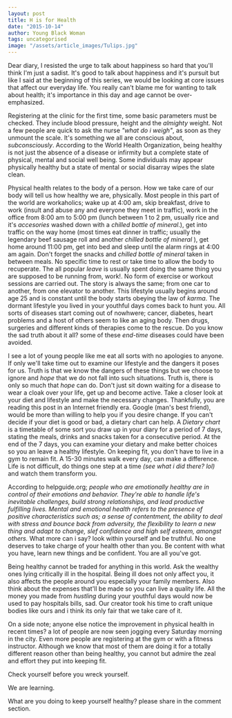 ```yaml
---
layout: post
title: H is for Health
date: "2015-10-14"
author: Young Black Woman
tags: uncategorised
image: "/assets/article_images/Tulips.jpg"
---
```


Dear diary,
I resisted the urge to talk about happiness so hard that you'll think I'm just a sadist. It's good to talk about happiness and it's pursuit but like I said at the beginning of this series, we would be looking at core issues that affect our everyday life. You really can't blame me for wanting to talk about health; it's importance in this day and age cannot be over-emphasized.

Registering at the clinic for the first time, some basic parameters must be checked. They include blood pressure, height and the *almighty* weight. Not a few people are quick to ask the nurse *"what do i weigh"*, as soon as they unmount the scale. It's something we all are conscious about, *subconsciously*. According to the World Health Organization, being healthy is not just the absence of a disease or infirmity but a complete state of physical, mental and social well being. Some individuals may appear physically healthy but a state of mental or social disarray wipes the slate clean.

Physical health relates to the body of a person. How we take care of our body will tell us how healthy we are, physically. Most people in this part of the world are workaholics; wake up at 4:00 am, skip breakfast, drive to work (insult and abuse any and everyone they meet in traffic), work in the office from 8:00 am to 5:00 pm (lunch between 1 to 2 pm, usually rice and it's *accesories* washed down with a *chilled bottle of mineral*.), get into traffic on the way home (most times eat dinner in traffic; usually the legendary beef sausage roll and another *chilled bottle of mineral* ), get home around 11:00 pm, get into bed and sleep until the alarm rings at 4:00 am again. Don't forget the snacks and *chilled bottle of mineral* taken in between meals. No specific time to rest or take time to allow the body to recuperate. The all popular *leave* is usually spent doing the same thing you are supposed to be running from, work!. No form of exercise or workout sessions are carried out. The story is always the same; from one car to another, from one elevator to another. This lifestyle usually begins around age 25 and is constant until the body starts obeying the law of *karma*. The dormant lifestyle you lived in your youthful days comes back to hunt you. All sorts of diseases start coming out of nowhwere; cancer, diabetes, heart problems and a host of others seem to like an aging body. Then drugs, surgeries and different kinds of therapies come to the rescue. Do you know the sad truth about it all? some of these *end-time* diseases could have been avoided.

I see a lot of young people like me eat all sorts with no apologies to anyone. If only we'll take time out to examine our lifestyle and the dangers it poses for us. Truth is that we know the dangers of these things but we choose to ignore and *hope* that we do not fall into such situations. Truth is, there is only so much that *hope* can do. Don't just sit down waiting for a disease to wear a cloak over your life, get up and become active. Take a closer look at your diet and lifestyle and make the necessary changes. Thankfully, you are reading this post in an Internet friendly era. Google (man's best friend), would be more than willing to help you if you desire change. If you can't decide if your diet is good or bad, a dietary chart can help. A *Dietary chart* is a timetable of some sort you draw up in your diary for a period of 7 days, stating the meals, drinks and snacks taken for a consecutive period. At the end of the 7 days, you can examine your dietary and make better choices so you an leave a healthy lifestyle. On keeping fit, you don't have to live in a gym to remain fit. A 15-30 minutes walk every day, can make a difference. Life is not difficult, do things one step at a time *(see what i did there? lol)* and watch them transform you.

According to helpguide.org; *people who are emotionally healthy are in control of their emotions and behavior. They're able to handle life's inevitable challenges, build strong relationships, and lead productive fulfilling lives. Mental and emotional health refers to the presence of positive characteristics such as; a sense of contentment, the ability to deal with stress and bounce back from adversity, the flexibility to learn a new thing and adapt to change, slef confidence and high self esteem, amongst others.* What more can i say? look within yourself and be truthful. No one deserves to take charge of your health other than you. Be content with what you have, learn new things and be confident. You are all you've got.

Being healthy cannot be traded for anything in this world. Ask the wealthy ones lying critically ill in the hospital. Being ill does not only affect you, it also affects the people around you especially your family members. Also think about the expenses that'll be made so you can live a quality life. All the money you made from *hustling* during your youthful days would now be used to pay hospitals bills, sad. Our creator took his time to craft unique bodies like ours and i think its only fair that we take care of it.

On a side note; anyone else notice the improvement in physical health in recent times? a lot of people are now seen jogging every Saturday morning in the city. Even more people are registering at the gym or with a fitness instructor. Although we know that most of them are doing it for a totally different reason other than being healthy, you cannot but admire the zeal and effort they put into keeping fit.

Check yourself before you wreck yourself.

We are learning.

What are you doing to keep yourself healthy? please share in the comment section.
